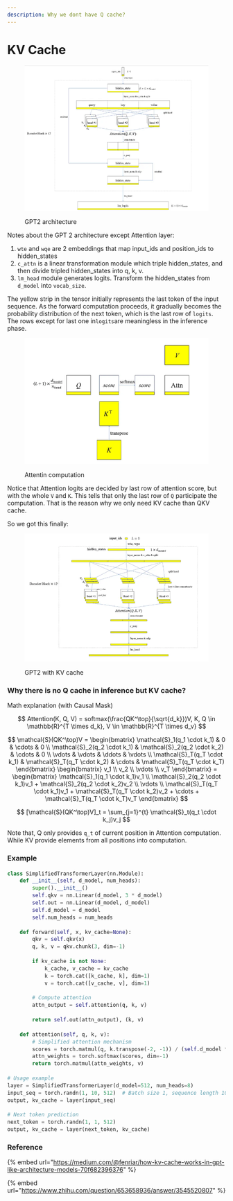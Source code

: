 ```yaml
---
description: Why we dont have Q cache?
---
```


# KV Cache

<figure><img src="../.gitbook/assets/image (6).png" alt=""><figcaption><p>GPT2 architecture</p></figcaption></figure>

Notes about the GPT 2 architecture except Attention layer:

1. `wte` and `wqe` are 2 embeddings that map input\_ids and position\_ids to hidden\_states
2. `c_attn` is a linear transformation module which triple hidden\_states, and then divide tripled hidden\_states into q, k, v.
3. `lm_head` module generates logits. Transform the hidden\_states from `d_model` into `vocab_size`.

The yellow strip in the tensor initially represents the last token of the input sequence. As the forward computation proceeds, it gradually becomes the probability distribution of the next token, which is the last row of `logits`. The rows except for last one in`logits`are meaningless in the inference phase.

<figure><img src="../.gitbook/assets/image (1) (1) (1) (1).png" alt=""><figcaption><p>Attentin computation</p></figcaption></figure>

Notice that Attention logits are decided by last row of attention score, but with the whole `V` and `K`. This tells that only the last row of `Q` participate the computation. That is the reason why we only need KV cache than QKV cache.

So we got this finally:&#x20;

<figure><img src="../.gitbook/assets/image (2) (1) (1) (1).png" alt=""><figcaption><p>GPT2 with KV cache</p></figcaption></figure>

### Why there is no Q cache in inference but KV cache?

Math explanation (with Causal Mask)

$$
Attention(K, Q, V) = softmax(\frac{QK^\top}{\sqrt{d_k}})V,
K, Q \in \mathbb{R}^{T \times d_k}, V \in \mathbb{R}^{T \times d_v}
$$

$$
\mathcal{S}(QK^\top)V = \begin{bmatrix}
\mathcal{S}_1(q_1 \cdot k_1) & 0 & \cdots & 0 \\
\mathcal{S}_2(q_2 \cdot k_1) & \mathcal{S}_2(q_2 \cdot k_2) & \cdots & 0 \\
\vdots & \vdots & \ddots & \vdots \\
\mathcal{S}_T(q_T \cdot k_1) & \mathcal{S}_T(q_T \cdot k_2) & \cdots & \mathcal{S}_T(q_T \cdot k_T)
\end{bmatrix}
\begin{bmatrix}
v_1 \\
v_2 \\
\vdots \\
v_T
\end{bmatrix} =
\begin{bmatrix}
\mathcal{S}_1(q_1 \cdot k_1)v_1 \\
\mathcal{S}_2(q_2 \cdot k_1)v_1 + \mathcal{S}_2(q_2 \cdot k_2)v_2 \\
\vdots \\
\mathcal{S}_T(q_T \cdot k_1)v_1 + \mathcal{S}_T(q_T \cdot k_2)v_2 + \cdots + \mathcal{S}_T(q_T \cdot k_T)v_T
\end{bmatrix}
$$



$$
[\mathcal{S}(QK^\top)V]_t = \sum_{j=1}^{t} \mathcal{S}_t(q_t \cdot k_j)v_j
$$

Note that, Q only provides `q_t` of current position in Attention computation. While KV provide elements from all positions into computation.&#x20;

### Example

```python
class SimplifiedTransformerLayer(nn.Module):
    def __init__(self, d_model, num_heads):
        super().__init__()
        self.qkv = nn.Linear(d_model, 3 * d_model)
        self.out = nn.Linear(d_model, d_model)
        self.d_model = d_model
        self.num_heads = num_heads

    def forward(self, x, kv_cache=None):
        qkv = self.qkv(x)
        q, k, v = qkv.chunk(3, dim=-1)
        
        if kv_cache is not None:
            k_cache, v_cache = kv_cache
            k = torch.cat([k_cache, k], dim=1)
            v = torch.cat([v_cache, v], dim=1)
        
        # Compute attention
        attn_output = self.attention(q, k, v)
        
        return self.out(attn_output), (k, v)

    def attention(self, q, k, v):
        # Simplified attention mechanism
        scores = torch.matmul(q, k.transpose(-2, -1)) / (self.d_model ** 0.5)
        attn_weights = torch.softmax(scores, dim=-1)
        return torch.matmul(attn_weights, v)

# Usage example
layer = SimplifiedTransformerLayer(d_model=512, num_heads=8)
input_seq = torch.randn(1, 10, 512)  # Batch size 1, sequence length 10
output, kv_cache = layer(input_seq)

# Next token prediction
next_token = torch.randn(1, 1, 512)
output, kv_cache = layer(next_token, kv_cache)
```

### Reference

{% embed url="https://medium.com/@fenriar/how-kv-cache-works-in-gpt-like-architecture-models-70f682396376" %}

{% embed url="https://www.zhihu.com/question/653658936/answer/3545520807" %}

